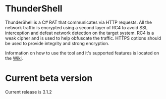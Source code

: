# ThunderShell

ThunderShell is a C# RAT that communicates via HTTP requests. All the network traffic is encrypted using a second layer of RC4 to avoid SSL interception and defeat network detection on the target system. RC4 is a weak cipher and is used to help obfuscate the traffic. HTTPS options should be used to provide integrity and strong encryption.

Information on how to use the tool and it's supported features is located on the [Wiki](https://github.com/Mr-Un1k0d3r/ThunderShell/wiki).

# Current beta version

Current release is 3.1.2
